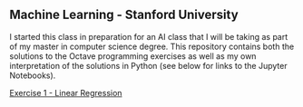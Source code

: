 ## Machine Learning - Stanford University

I started this class in preparation for an AI class that I will be taking as part of my master in computer science degree. This repository contains both the solutions to the Octave programming exercises as well as my own interpretation of the solutions in Python (see below for links to the Jupyter Notebooks).

[Exercise 1 - Linear Regression](notebooks/Exercise%201%20-%20Linear%20Regression.ipynb)
